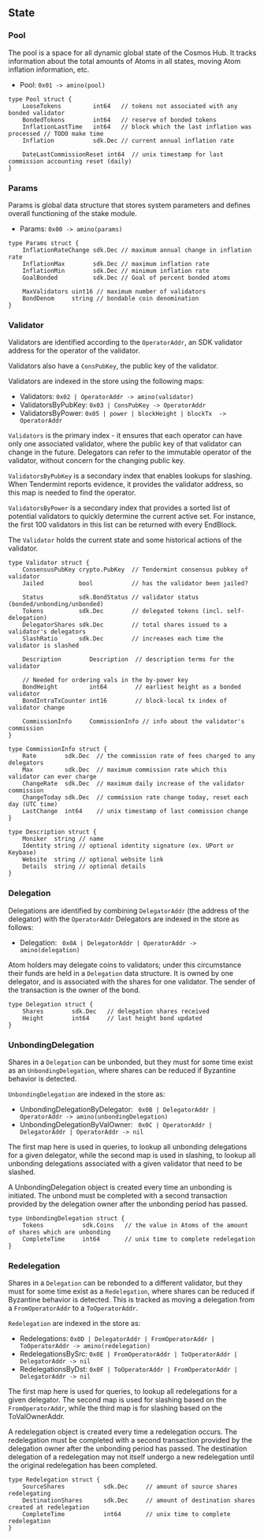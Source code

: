 ## State

### Pool

The pool is a space for all dynamic global state of the Cosmos Hub.  It tracks
information about the total amounts of Atoms in all states, moving Atom
inflation information, etc.

 - Pool: `0x01 -> amino(pool)`

```golang
type Pool struct {
    LooseTokens         int64   // tokens not associated with any bonded validator
    BondedTokens        int64   // reserve of bonded tokens
    InflationLastTime   int64   // block which the last inflation was processed // TODO make time
    Inflation           sdk.Dec // current annual inflation rate

    DateLastCommissionReset int64  // unix timestamp for last commission accounting reset (daily)
}
```

### Params

Params is global data structure that stores system parameters and defines
overall functioning of the stake module. 

 - Params: `0x00 -> amino(params)`

```golang
type Params struct {
    InflationRateChange sdk.Dec // maximum annual change in inflation rate
    InflationMax        sdk.Dec // maximum inflation rate
    InflationMin        sdk.Dec // minimum inflation rate
    GoalBonded          sdk.Dec // Goal of percent bonded atoms

    MaxValidators uint16 // maximum number of validators
    BondDenom     string // bondable coin denomination
}
```

### Validator

Validators are identified according to the `OperatorAddr`, an SDK validator
address for the operator of the validator.

Validators also have a `ConsPubKey`, the public key of the validator.

Validators are indexed in the store using the following maps:

- Validators: `0x02 | OperatorAddr -> amino(validator)`
- ValidatorsByPubKey: `0x03 | ConsPubKey -> OperatorAddr`
- ValidatorsByPower: `0x05 | power | blockHeight | blockTx  -> OperatorAddr`

`Validators` is the primary index - it ensures that each operator can have only one
associated validator, where the public key of that validator can change in the
future. Delegators can refer to the immutable operator of the validator, without
concern for the changing public key.

`ValidatorsByPubKey` is a secondary index that enables lookups for slashing.
When Tendermint reports evidence, it provides the validator address, so this
map is needed to find the operator.

`ValidatorsByPower` is a secondary index that provides a sorted list of
potential validators to quickly determine the current active set. For instance,
the first 100 validators in this list can be returned with every EndBlock.

The `Validator` holds the current state and some historical actions of the
validator.

```golang
type Validator struct {
    ConsensusPubKey crypto.PubKey  // Tendermint consensus pubkey of validator
    Jailed          bool           // has the validator been jailed?

    Status          sdk.BondStatus // validator status (bonded/unbonding/unbonded)
    Tokens          sdk.Dec        // delegated tokens (incl. self-delegation)
    DelegatorShares sdk.Dec        // total shares issued to a validator's delegators
    SlashRatio      sdk.Dec        // increases each time the validator is slashed

    Description        Description  // description terms for the validator

    // Needed for ordering vals in the by-power key
    BondHeight         int64        // earliest height as a bonded validator
    BondIntraTxCounter int16        // block-local tx index of validator change

    CommissionInfo     CommissionInfo // info about the validator's commission
}

type CommissionInfo struct {
    Rate        sdk.Dec  // the commission rate of fees charged to any delegators
    Max         sdk.Dec  // maximum commission rate which this validator can ever charge
    ChangeRate  sdk.Dec  // maximum daily increase of the validator commission
    ChangeToday sdk.Dec  // commission rate change today, reset each day (UTC time)
    LastChange  int64    // unix timestamp of last commission change
}

type Description struct {
    Moniker  string // name
    Identity string // optional identity signature (ex. UPort or Keybase)
    Website  string // optional website link
    Details  string // optional details
}
```

### Delegation

Delegations are identified by combining `DelegatorAddr` (the address of the delegator)
with the `OperatorAddr` Delegators are indexed in the store as follows:

- Delegation: ` 0x0A | DelegatorAddr | OperatorAddr -> amino(delegation)`

Atom holders may delegate coins to validators; under this circumstance their
funds are held in a `Delegation` data structure. It is owned by one
delegator, and is associated with the shares for one validator. The sender of
the transaction is the owner of the bond.

```golang
type Delegation struct {
    Shares        sdk.Dec   // delegation shares received
    Height        int64     // last height bond updated
}
```

### UnbondingDelegation

Shares in a `Delegation` can be unbonded, but they must for some time exist as an `UnbondingDelegation`, where shares can be reduced if Byzantine behavior is detected.

`UnbondingDelegation` are indexed in the store as:

- UnbondingDelegationByDelegator: ` 0x0B | DelegatorAddr | OperatorAddr ->
   amino(unbondingDelegation)`
- UnbondingDelegationByValOwner: ` 0x0C | OperatorAddr | DelegatorAddr | OperatorAddr ->
   nil`

 The first map here is used in queries, to lookup all unbonding delegations for
 a given delegator, while the second map is used in slashing, to lookup all
 unbonding delegations associated with a given validator that need to be
 slashed.

A UnbondingDelegation object is created every time an unbonding is initiated.
The unbond must be completed with a second transaction provided by the
delegation owner after the unbonding period has passed.

```golang
type UnbondingDelegation struct {
    Tokens           sdk.Coins   // the value in Atoms of the amount of shares which are unbonding
    CompleteTime     int64       // unix time to complete redelegation
}
```

### Redelegation

Shares in a `Delegation` can be rebonded to a different validator, but they must
for some time exist as a `Redelegation`, where shares can be reduced if Byzantine
behavior is detected. This is tracked as moving a delegation from a `FromOperatorAddr`
to a `ToOperatorAddr`.

`Redelegation` are indexed in the store as:

 - Redelegations: `0x0D | DelegatorAddr | FromOperatorAddr | ToOperatorAddr ->
   amino(redelegation)`
 - RedelegationsBySrc: `0x0E | FromOperatorAddr | ToOperatorAddr |
   DelegatorAddr -> nil`
 - RedelegationsByDst: `0x0F | ToOperatorAddr | FromOperatorAddr | DelegatorAddr
   -> nil`

The first map here is used for queries, to lookup all redelegations for a given
delegator. The second map is used for slashing based on the `FromOperatorAddr`,
while the third map is for slashing based on the ToValOwnerAddr.

A redelegation object is created every time a redelegation occurs. The
redelegation must be completed with a second transaction provided by the
delegation owner after the unbonding period has passed.  The destination
delegation of a redelegation may not itself undergo a new redelegation until
the original redelegation has been completed.

```golang
type Redelegation struct {
    SourceShares           sdk.Dec     // amount of source shares redelegating
    DestinationShares      sdk.Dec     // amount of destination shares created at redelegation
    CompleteTime           int64       // unix time to complete redelegation
}
```
